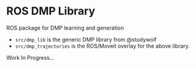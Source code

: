 # ROS DMP Library
ROS package for DMP learning and generation 

 * `src/dmp_lib` is the generic DMP library from @studywolf
 * `src/dmp_trajectories` is the ROS/Moveit overlay for the above library.
 
Work In Progress...

